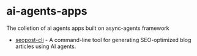 # ai-agents-apps
The colletion of ai agents apps built on async-agents framework

- [seopost-cli](https://github.com/ggzy12345/ai-agents-apps/tree/main/seopost-cli) - A command-line tool for generating SEO-optimized blog articles using AI agents.
